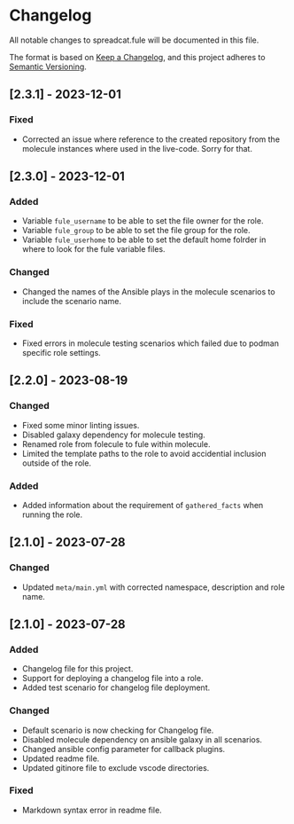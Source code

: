 # Changelog

All notable changes to spreadcat.fule will be documented in this file.

The format is based on [Keep a Changelog](https://keepachangelog.com/en/1.0.0/),
and this project adheres to [Semantic Versioning](https://semver.org/spec/v2.0.0.html).

## [2.3.1] - 2023-12-01

### Fixed

- Corrected an issue where reference to the created repository from the molecule instances where used in the live-code.
    Sorry for that.

## [2.3.0] - 2023-12-01

### Added

- Variable `fule_username` to be able to set the file owner for the role.
- Variable `fule_group` to be able to set the file group for the role.
- Variable `fule_userhome` to be able to set the default home folrder in where to look for the fule variable files.

### Changed

- Changed the names of the Ansible plays in the molecule scenarios to include the scenario name.

### Fixed

- Fixed errors in molecule testing scenarios which failed due to podman specific role settings.

## [2.2.0] - 2023-08-19

### Changed

- Fixed some minor linting issues.
- Disabled galaxy dependency for molecule testing.
- Renamed role from folecule to fule within molecule.
- Limited the template paths to the role to avoid accidential inclusion outside of the role.

### Added

- Added information about the requirement of `gathered_facts` when running the role.

## [2.1.0] - 2023-07-28

### Changed

- Updated `meta/main.yml` with corrected namespace, description and role name.

## [2.1.0] - 2023-07-28

### Added

- Changelog file for this project.
- Support for deploying a changelog file into a role.
- Added test scenario for changelog file deployment.

### Changed

- Default scenario is now checking for Changelog file.
- Disabled molecule dependency on ansible galaxy in all scenarios.
- Changed ansible config parameter for callback plugins.
- Updated readme file.
- Updated gitinore file to exclude vscode directories.

### Fixed

- Markdown syntax error in readme file.
